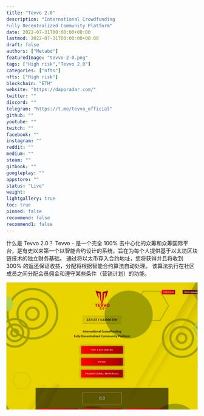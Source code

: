 ```yaml
---
title: "Tevvo 2.0"
description: "International Crowdfunding
Fully Decentralized Community Platform"
date: 2022-07-31T00:00:00+08:00
lastmod: 2022-07-31T00:00:00+08:00
draft: false
authors: ["Metabd"]
featuredImage: "tevvo-2-0.png"
tags: ["High risk","Tevvo 2.0"]
categories: ["nfts"]
nfts: ["High risk"]
blockchain: "ETH"
website: "https://dappradar.com/"
twitter: ""
discord: ""
telegram: "https://t.me/tevvo_official"
github: ""
youtube: ""
twitch: ""
facebook: ""
instagram: ""
reddit: ""
medium: ""
steam: ""
gitbook: ""
googleplay: ""
appstore: ""
status: "Live"
weight: 
lightgallery: true
toc: true
pinned: false
recommend: false
recommend1: false
---
```



什么是 Tevvo 2.0？
Tevvo - 是一个完全 100% 去中心化的众筹和众筹国际平台，是有史以来第一个以智能合约设计的系统，旨在为每个人提供基于以太坊区块链技术的独立财务基础。 通过将以太币存入合约地址，您将获得并且将收到 300% 的返还保证收益，分配将根据智能合约算法自动处理。 该算法执行在社区成员之间分配会员佣金和遵守某些条件（营销计划）的功能。

![tevvo20-dapp-other-ethereum-image1_341d0030fe879c418b21e5ff0d20f9a9](tevvo20-dapp-other-ethereum-image1_341d0030fe879c418b21e5ff0d20f9a9.png)

